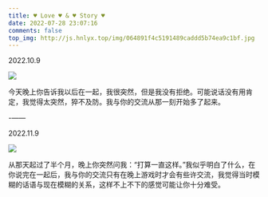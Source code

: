 ```yaml
---
title: ♥ Love ♥ & ♥ Story ♥
date: 2022-07-28 23:07:16
comments: false
top_img: http://js.hnlyx.top/img/064891f4c5191489caddd5b74ea9c1bf.jpg
---
```



2022.10.9

![](http://js.hnlyx.top/2022/11/19/16688407218482.jpg)

  今天晚上你告诉我以后在一起，我很突然，但是我没有拒绝。可能说话没有用肯定，我觉得太突然，猝不及防。我与你的交流从那一刻开始多了起来。

-——

2022.11.9

![](http://js.hnlyx.top/2022/11/19/16688407697671.jpg)

从那天起过了半个月，晚上你突然问我：“打算一直这样。”我似乎明白了什么，在你说完在一起后，我与你的交流只有在晚上游戏时才会有些许交流，我觉得当时模糊的话语与现在模糊的关系，这样不上不下的感觉可能让你十分难受。

